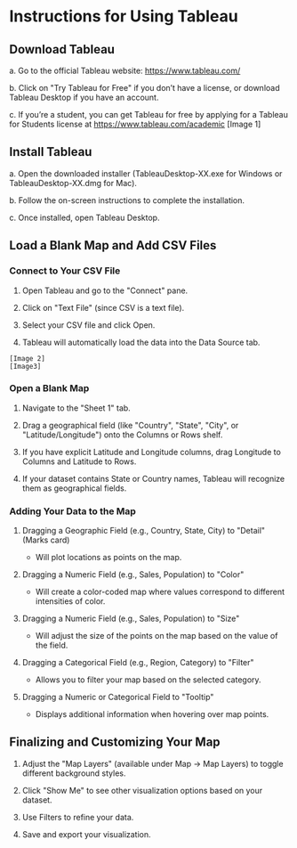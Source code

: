 # Instructions for Using Tableau
## Download Tableau
>
   a. Go to the official Tableau website: https://www.tableau.com/
>
   b. Click on "Try Tableau for Free" if you don’t have a license, or download Tableau Desktop if you have an account. 
>
   c. If you’re a student, you can get Tableau for free by applying for a Tableau for Students license at https://www.tableau.com/academic
  [Image 1]
## Install Tableau 
  a. Open the downloaded installer (TableauDesktop-XX.exe for Windows or TableauDesktop-XX.dmg for Mac). 

  b. Follow the on-screen instructions to complete the installation.
 
  c. Once installed, open Tableau Desktop. 
## Load a Blank Map and Add CSV Files
 ### Connect to Your CSV File 
  
   1. Open Tableau and go to the "Connect" pane.
    
   2. Click on "Text File" (since CSV is a text file). 
    
   3. Select your CSV file and click Open. 
    
   4. Tableau will automatically load the data into the Data Source tab. 
    
    [Image 2]
    [Image3]
   ### Open a Blank Map 
  
   1. Navigate to the "Sheet 1" tab. 
    
   2. Drag a geographical field (like "Country", "State", "City", or "Latitude/Longitude") onto the Columns or Rows shelf. 
    
   3. If you have explicit Latitude and Longitude columns, drag Longitude to Columns and Latitude to Rows. 
    
   4. If your dataset contains State or Country names, Tableau will recognize them as geographical fields. 
    
   ### Adding Your Data to the Map 
  
   1. Dragging a Geographic Field (e.g., Country, State, City) to "Detail" (Marks card) 
    
        - Will plot locations as points on the map. 
        
   2. Dragging a Numeric Field (e.g., Sales, Population) to "Color" 
    
      - Will create a color-coded map where values correspond to different intensities of color. 
      
   3. Dragging a Numeric Field (e.g., Sales, Population) to "Size" 
    
      - Will adjust the size of the points on the map based on the value of the field. 
      
   4. Dragging a Categorical Field (e.g., Region, Category) to "Filter" 
    
      - Allows you to filter your map based on the selected category.  
      
   5. Dragging a Numeric or Categorical Field to "Tooltip" 
    
      - Displays additional information when hovering over map points. 
      
  ## Finalizing and Customizing Your Map 
  
   1. Adjust the "Map Layers" (available under Map → Map Layers) to toggle different background styles. 
    
   2. Click "Show Me" to see other visualization options based on your dataset. 
    
   3. Use Filters to refine your data. 
    
   4. Save and export your visualization. 
    
  

